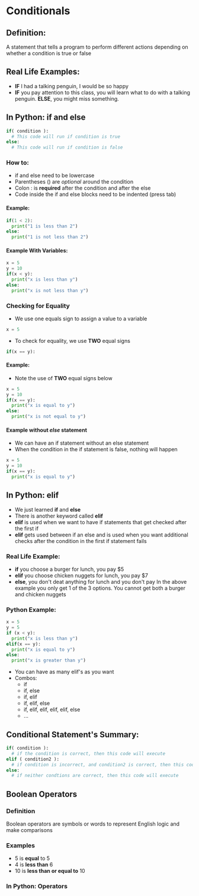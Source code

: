 # Conditionals
## Definition:
A statement that tells a program to perform different actions depending on whether a condition is true or false
## Real Life Examples:
* __IF__ I had a talking penguin, I would be so happy
* __IF__ you pay attention to this class, you will learn what to do with a talking penguin. __ELSE__, you might miss something.
## In Python: if and else
```python
if( condition ):
  # This code will run if condition is true
else:
  # This code will run if condition is false
```
### How to:
* if and else need to be lowercase
* Parentheses () are *optional* around the condition
* Colon : is __required__ after the condition and after the else
* Code inside the if and else blocks need to be indented (press tab)
#### Example:
```python
if(1 < 2):
  print("1 is less than 2")
else:
  print("1 is not less than 2")
```
#### Example With Variables:
```python
x = 5
y = 10
if(x < y):
  print("x is less than y")
else:
  print("x is not less than y")
```
### Checking for Equality
* We use one equals sign to assign a value to a variable
```python
x = 5
```
* To check for equality, we use __TWO__ equal signs
```python
if(x == y):
```
#### Example:
* Note the use of __TWO__ equal signs below
```python
x = 5
y = 10
if(x == y):
  print("x is equal to y")
else:
  print("x is not equal to y")
```
#### Example without *else* statement
* We can have an if statement without an else statement
* When the condition in the if statement is false, nothing will happen
```python
x = 5
y = 10
if(x == y):
  print("x is equal to y")
```
## In Python: elif
* We just learned __if__ and __else__
* There is another keyword called __elif__
* __elif__ is used when we want to have if statements that get checked after the first if
* __elif__ gets used between if an else and is used when you want additional checks after the condition in the first if statement fails
### Real Life Example:
* __if__ you choose a burger for lunch, you pay $5
* __elif__ you choose chicken nuggets for lunch, you pay $7
* __else__, you don't deat anything for lunch and you don't pay
In the above example you only get 1 of the 3 options. You cannot get both a burger and chicken nuggets
### Python Example:
```python
x = 5
y = 5
if (x < y):
  print("x is less than y")
elif(x == y):
  print("x is equal to y")
else:
  print("x is greater than y")
```
* You can have as many elif's as you want
* Combos:
  * if
  * if, else
  * if, elif
  * if, elif, else
  * if, elif, elif, elif, elif, else
  * ...
## Conditional Statement's Summary:
```python
if( condition ):
  # if the condition is correct, then this code will execute
elif ( condition2 ):
  # if condition is incorrect, and condition2 is correct, then this code will execute
else:
  # if neither condtions are correct, then this code will execute
```
## Boolean Operators
### Definition
Boolean operators are symbols or words to represent English logic and make comparisons
### Examples
* 5 is __equal__ to 5
* 4 is __less than__ 6
* 10 is __less than or equal to__ 10
### In Python: Operators
